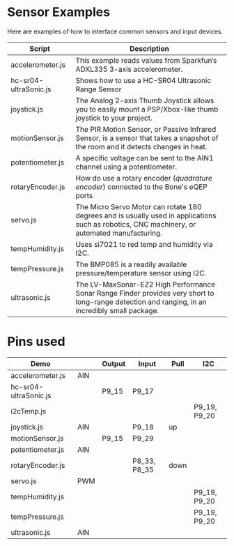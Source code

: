# Sensor Examples
Here are examples of how to interface common sensors and input devices.

Script            | Description
------            | -----------
accelerometer.js  | This example reads values from Sparkfun’s ADXL335 3-axis accelerometer. 
hc-sr04-ultraSonic.js | Shows how to use a HC-SR04 Ultrasonic Range Sensor
joystick.js       | The Analog 2-axis Thumb Joystick allows you to easily mount a PSP/Xbox-like thumb joystick to your project.
motionSensor.js   | The PIR Motion Sensor, or Passive Infrared Sensor, is a sensor that takes a snapshot of the room and it detects changes in heat.
potentiometer.js  | A specific voltage can be sent to the AIN1 channel using a potentiometer. 
rotaryEncoder.js  | How do use a rotary encoder (_quadrature encoder_) connected to the Bone's eQEP ports
servo.js          | The Micro Servo Motor can rotate 180 degrees and is usually used in applications such as robotics, CNC machinery, or automated manufacturing.
tempHumidity.js   | Uses si7021 to red temp and humidity via I2C. 
tempPressure.js   | The BMP085 is a readily available pressure/temperature sensor using I2C. 
ultrasonic.js     | The LV-MaxSonar-EZ2 High Performance Sonar Range Finder provides very short to long-range detection and ranging, in an incredibly small package. 

# Pins used

Demo                 |     | Output | Input | Pull | I2C
----                 | --- | ------ | ----- | ---- | ---
accelerometer.js     | AIN |
hc-sr04-ultraSonic.js|     | P9_15  | P9_17 | 
i2cTemp.js           |     |        |       |      | P9_19, P9_20
joystick.js          | AIN |        | P9_18 | up   |
motionSensor.js      |     | P9_15  | P9_29 |      |
potentiometer.js     | AIN |
rotaryEncoder.js     |     |        | P8_33, P8_35 | down
servo.js             | PWM |
tempHumidity.js      |     |        |       |      | P9_19, P9_20
tempPressure.js      |     |        |       |      | P9_19, P9_20
ultrasonic.js        | AIN |
